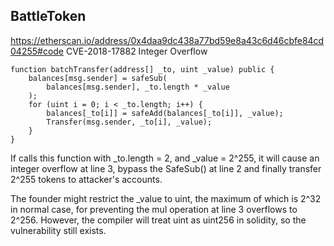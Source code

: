 BattleToken
---------------
  https://etherscan.io/address/0x4daa9dc438a77bd59e8a43c6d46cbfe84cd04255#code
  CVE-2018-17882
  Integer Overflow
  
    
    function batchTransfer(address[] _to, uint _value) public {
        balances[msg.sender] = safeSub(
            balances[msg.sender], _to.length * _value
        );
        for (uint i = 0; i < _to.length; i++) {
            balances[_to[i]] = safeAdd(balances[_to[i]], _value);
            Transfer(msg.sender, _to[i], _value);
        }
    }


If calls this function with _to.length = 2, and _value = 2^255, it will cause an integer overflow at line 3, bypass the SafeSub() at line 2 and finally transfer 2^255 tokens to attacker's accounts.

The founder might restrict the _value to uint, the maximum of which is 2^32 in normal case, for preventing the mul operation at line 3 overflows to 2^256. However, the compiler will treat uint as uint256 in solidity, so the vulnerability still exists.
